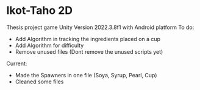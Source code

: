 # Ikot-Taho 2D
Thesis project game 
Unity Version 2022.3.8f1 with Android platform 
To do:
- Add Algorithm in tracking the ingredients placed on a cup
- Add Algorithm for difficulty
- Remove unused files (Dont remove the unused scripts yet)

Current: 
- Made the Spawners in one file (Soya, Syrup, Pearl, Cup)
- Cleaned some files
  

  
